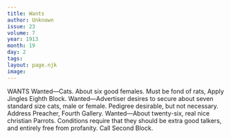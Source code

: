 ```yaml
---
title: Wants
author: Unknown
issue: 23
volume: 7
year: 1913
month: 19
day: 2
tags:
layout: page.njk
image:
---
```

WANTS    Wanted—Cats. About six good females. Must be fond of rats, Apply Jingles Eighth Block.    Wanted—Advertiser desires to secure about seven standard size cats, male or female. Pedigree desirable, but not necessary. Address Preacher, Fourth Gallery.    Wanted—About twenty-six, real nice christian Parrots. Conditions require that they should be extra good talkers, and entirely free from profanity. Call Second Block.      


